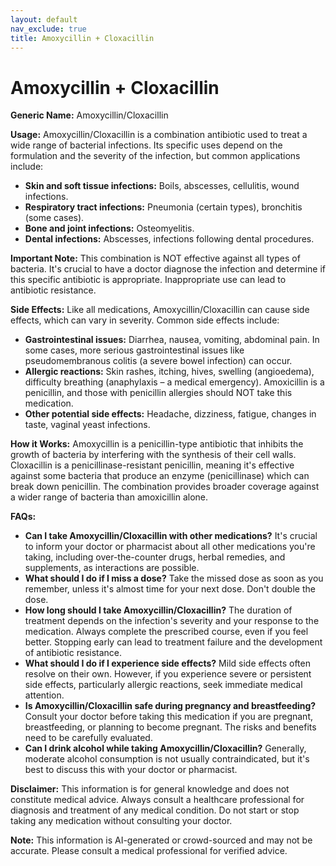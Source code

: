 ```yaml
---
layout: default
nav_exclude: true
title: Amoxycillin + Cloxacillin
---
```


# Amoxycillin + Cloxacillin

**Generic Name:** Amoxycillin/Cloxacillin

**Usage:** Amoxycillin/Cloxacillin is a combination antibiotic used to treat a wide range of bacterial infections.  Its specific uses depend on the formulation and the severity of the infection, but common applications include:

* **Skin and soft tissue infections:**  Boils, abscesses, cellulitis, wound infections.
* **Respiratory tract infections:** Pneumonia (certain types), bronchitis (some cases).
* **Bone and joint infections:** Osteomyelitis.
* **Dental infections:** Abscesses, infections following dental procedures.


**Important Note:**  This combination is NOT effective against all types of bacteria.  It's crucial to have a doctor diagnose the infection and determine if this specific antibiotic is appropriate.  Inappropriate use can lead to antibiotic resistance.

**Side Effects:** Like all medications, Amoxycillin/Cloxacillin can cause side effects, which can vary in severity. Common side effects include:

* **Gastrointestinal issues:** Diarrhea, nausea, vomiting, abdominal pain.  In some cases, more serious gastrointestinal issues like pseudomembranous colitis (a severe bowel infection) can occur.
* **Allergic reactions:** Skin rashes, itching, hives, swelling (angioedema), difficulty breathing (anaphylaxis – a medical emergency).  Amoxicillin is a penicillin, and those with penicillin allergies should NOT take this medication.
* **Other potential side effects:**  Headache, dizziness, fatigue, changes in taste, vaginal yeast infections.


**How it Works:** Amoxycillin is a penicillin-type antibiotic that inhibits the growth of bacteria by interfering with the synthesis of their cell walls. Cloxacillin is a penicillinase-resistant penicillin, meaning it's effective against some bacteria that produce an enzyme (penicillinase) which can break down penicillin.  The combination provides broader coverage against a wider range of bacteria than amoxicillin alone.

**FAQs:**

* **Can I take Amoxycillin/Cloxacillin with other medications?**  It's crucial to inform your doctor or pharmacist about all other medications you're taking, including over-the-counter drugs, herbal remedies, and supplements, as interactions are possible.
* **What should I do if I miss a dose?** Take the missed dose as soon as you remember, unless it's almost time for your next dose.  Don't double the dose.
* **How long should I take Amoxycillin/Cloxacillin?**  The duration of treatment depends on the infection's severity and your response to the medication.  Always complete the prescribed course, even if you feel better.  Stopping early can lead to treatment failure and the development of antibiotic resistance.
* **What should I do if I experience side effects?**  Mild side effects often resolve on their own.  However, if you experience severe or persistent side effects, particularly allergic reactions, seek immediate medical attention.
* **Is Amoxycillin/Cloxacillin safe during pregnancy and breastfeeding?** Consult your doctor before taking this medication if you are pregnant, breastfeeding, or planning to become pregnant.  The risks and benefits need to be carefully evaluated.
* **Can I drink alcohol while taking Amoxycillin/Cloxacillin?**  Generally, moderate alcohol consumption is not usually contraindicated, but it's best to discuss this with your doctor or pharmacist.


**Disclaimer:** This information is for general knowledge and does not constitute medical advice. Always consult a healthcare professional for diagnosis and treatment of any medical condition.  Do not start or stop taking any medication without consulting your doctor.


**Note:** This information is AI-generated or crowd-sourced and may not be accurate. Please consult a medical professional for verified advice.